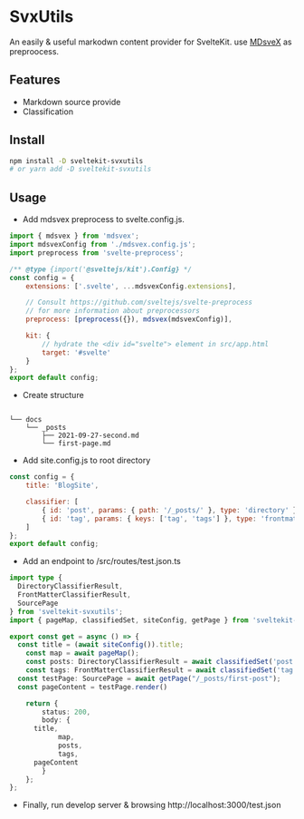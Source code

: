 # SvxUtils

An easily & useful markodwn content provider for SvelteKit. use [MDsveX](https://github.com/pngwn/MDsveX) as preproocess.


## Features

- Markdown source provide
- Classification

## Install

```bash
npm install -D sveltekit-svxutils
# or yarn add -D sveltekit-svxutils
```

## Usage

- Add mdsvex preprocess to svelte.config.js.

```js
import { mdsvex } from 'mdsvex';
import mdsvexConfig from './mdsvex.config.js';
import preprocess from 'svelte-preprocess';

/** @type {import('@sveltejs/kit').Config} */
const config = {
	extensions: ['.svelte', ...mdsvexConfig.extensions],

	// Consult https://github.com/sveltejs/svelte-preprocess
	// for more information about preprocessors
	preprocess: [preprocess({}), mdsvex(mdsvexConfig)],

	kit: {
		// hydrate the <div id="svelte"> element in src/app.html
		target: '#svelte'
	}
};
export default config;
```

- Create structure

```

└── docs
    └── _posts
        ├── 2021-09-27-second.md
        └── first-page.md

```

- Add site.config.js to root directory

```js
const config = {
	title: 'BlogSite',

	classifier: [
		{ id: 'post', params: { path: '/_posts/' }, type: 'directory' },
		{ id: 'tag', params: { keys: ['tag', 'tags'] }, type: 'frontmatter' }
	]
};
export default config;
```

- Add an endpoint to /src/routes/test.json.ts

```ts
import type { 
  DirectoryClassifierResult, 
  FrontMatterClassifierResult, 
  SourcePage 
} from 'sveltekit-svxutils';
import { pageMap, classifiedSet, siteConfig, getPage } from 'sveltekit-svxutils';

export const get = async () => {
  const title = (await siteConfig()).title;
	const map = await pageMap();
	const posts: DirectoryClassifierResult = await classifiedSet('post');
	const tags: FrontMatterClassifierResult = await classifiedSet('tag');
  const testPage: SourcePage = await getPage("/_posts/first-post");
  const pageContent = testPage.render()

	return {
		status: 200,
		body: {
      title,
			map,
			posts,
			tags,
      pageContent
		}
	};
};
```

- Finally, run develop server & browsing http://localhost:3000/test.json

